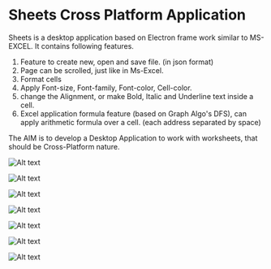 # Sheets Cross Platform Application
Sheets is a desktop application based on Electron frame work similar to MS-EXCEL. It contains following features.

1) Feature to create new, open and save file. (in json format)
2) Page can be scrolled, just like in Ms-Excel.
3) Format cells
4) Apply Font-size, Font-family, Font-color, Cell-color.
5) change the Alignment, or make Bold, Italic and Underline text inside a cell.
6) Excel application formula feature (based on Graph Algo's DFS), can apply arithmetic formula over a cell. (each address separated by space)

The AIM is to develop a  Desktop Application to work with worksheets, that should be  Cross-Platform nature.


![Alt text](/images/1.png?raw=true "Optional Title")


![Alt text](/images/3.png?raw=true "Optional Title")


![Alt text](/images/4.png?raw=true "Optional Title")


![Alt text](/images/5.png?raw=true "Optional Title")


![Alt text](/images/6.png?raw=true "Optional Title")


![Alt text](/images/7.png?raw=true "Optional Title")


![Alt text](/images/8.png?raw=true "Optional Title")

